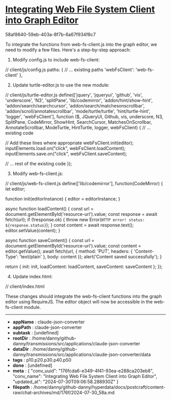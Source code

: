 # [Integrating Web File System Client into Graph Editor](https://claude.ai/chat/176fcda6-e349-4f41-93ea-e288ca203eb8)

58af8640-59eb-403a-8f7b-6a67f934f8c7

 To integrate the functions from web-fs-client.js into the graph editor, we need to modify a few files. Here's a step-by-step approach:

1. Modify config.js to include web-fs-client:

// client/js/config.js
paths: {
  // ... existing paths
  'webFsClient': 'web-fs-client'
},

2. Update turtle-editor.js to use the new module:

// client/js/turtle-editor.js
define(['jquery', 'jqueryui', 'github', 'vis', 'underscore', 'N3', 'splitPane',
    'lib/codemirror', 'addon/hint/show-hint', 'addon/search/searchcursor',
    'addon/search/matchesonscrollbar', 'addon/scroll/annotatescrollbar',
    'mode/turtle/turtle', 'hint/turtle-hint', 'logger', 'webFsClient'],
function ($, JQueryUI, Github, vis, underscore, N3, SplitPane, CodeMirror, ShowHint, SearchCursor,
    MatchesOnScrollbar, AnnotateScrollbar, ModeTurtle, HintTurtle, logger, webFsClient) {
  // ... existing code

  // Add these lines where appropriate
  webFsClient.init(editor);
  inputElements.load.on("click", webFsClient.loadContent);
  inputElements.save.on("click", webFsClient.saveContent);

  // ... rest of the existing code
});

3. Modify web-fs-client.js:

// client/js/web-fs-client.js
define(['lib/codemirror'], function(CodeMirror) {
  let editor;

  function init(editorInstance) {
    editor = editorInstance;
  }

  async function loadContent() {
    const url = document.getElementById('resource-url').value;
    const response = await fetch(url);
    if (!response.ok) {
      throw new Error(`HTTP error! status: ${response.status}`);
    }
    const content = await response.text();
    editor.setValue(content);
  }

  async function saveContent() {
    const url = document.getElementById('resource-url').value;
    const content = editor.getValue();
    await fetch(url, {
      method: 'PUT',
      headers: { 'Content-Type': 'text/plain' },
      body: content
    });
    alert('Content saved successfully');
  }

  return {
    init: init,
    loadContent: loadContent,
    saveContent: saveContent
  };
});

4. Update index.html:

// client/index.html
<!-- Remove or comment out this line -->
<!-- <script src="js/web-fs-client.js" defer></script> -->

These changes should integrate the web-fs-client functions into the graph editor using RequireJS. The editor object will now be accessible in the web-fs-client module.

---

* **appName** : claude-json-converter
* **appPath** : claude-json-converter
* **subtask** : [undefined]
* **rootDir** : /home/danny/github-danny/transmissions/src/applications/claude-json-converter
* **dataDir** : /home/danny/github-danny/transmissions/src/applications/claude-json-converter/data
* **tags** : p10.p20.p30.p40.p50
* **done** : [undefined]
* **meta** : {
  "conv_uuid": "176fcda6-e349-4f41-93ea-e288ca203eb8",
  "conv_name": "Integrating Web File System Client into Graph Editor",
  "updated_at": "2024-07-30T09:06:58.288930Z"
}
* **filepath** : /home/danny/github-danny/hyperdata/docs/postcraft/content-raw/chat-archives/md/176f/2024-07-30_58a.md